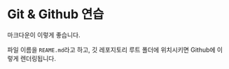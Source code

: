 # Git & Github 연습

마크다운이 이렇게 좋습니다.



파일 이름을 `REAME.md`라고 하고, 깃 레포지토리 루트 폴더에 위치시키면 Github에 이렇게 렌더링됩니다.


